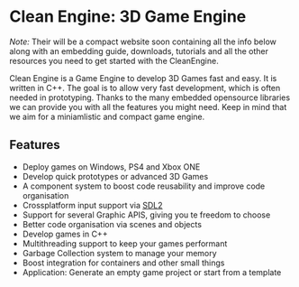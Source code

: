 Clean Engine: 3D Game Engine
==========

_Note:_ Their will be a compact website soon containing all the info below along with an embedding guide, downloads, tutorials and all the other resources you need to get started with the CleanEngine.

Clean Engine is a Game Engine to develop 3D Games fast and easy. It is written in C++. The goal is to allow very fast development, which is often needed in prototyping. Thanks to the many embedded opensource libraries we can provide you with all the features you might need. Keep in mind that we aim for a miniamlistic and compact game engine.


## Features

  * Deploy games on Windows, PS4 and Xbox ONE
  * Develop quick prototypes or advanced 3D Games
  * A component system to boost code reusability and improve code organisation
  * Crossplatform input support via [SDL2](http://www.libsdl.org/)
  * Support for several Graphic APIS, giving you te freedom to choose 
  * Better code organisation via scenes and objects
  * Develop games in C++
  * Multithreading support to keep your games performant
  * Garbage Collection system to manage your memory
  * Boost integration for containers and other small things
  * Application: Generate an empty game project or start from a template
